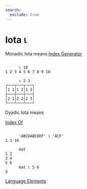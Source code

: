 ```yaml
---
search:
  exclude: true
---
```

<h1 class="heading"><span class="name">Iota</span> <span class="command">⍳</span></h1>

Monadic Iota means
[Index Generator
      ](../primitive-functions/index-generator.md)
```apl

      ⍳ 10
1 2 3 4 5 6 7 8 9 10

      ⍳ 2 3
┌───┬───┬───┐
│1 1│1 2│1 3│
├───┼───┼───┤
│2 1│2 2│2 3│
└───┴───┴───┘
```

Dyadic Iota means


[Index Of
      ](../primitive-functions/index-of.md)
```apl

      'ABCDABCDEF' ⍳ 'ACF'
1 3 10

      mat
1 2
3 4
5 6
      mat ⍳ 5 6
3

```
[Language Elements](./language-elements.md)

